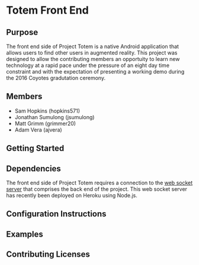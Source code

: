 # Totem Front End

## Purpose
The front end side of Project Totem is a native Android application that allows users to find other users in augmented reality. This project was designed to allow the contributing members an opportuity to learn new technology at a rapid pace under the pressure of an eight day time constraint and with the expectation of presenting a working demo during the 2016 Coyotes gradutation ceremony.

## Members
* Sam Hopkins (hopkins571)
* Jonathan Sumulong (jsumulong)
* Matt Grimm (grimmer20)
* Adam Vera (ajvera)

## Getting Started

## Dependencies
The front end side of Project Totem requires a connection to the [web socket server](https://github.com/hopkins571/totem-ws-server) that comprises the back end of the project. This web socket server has recently been deployed on Heroku using Node.js.

## Configuration Instructions

## Examples

## Contributing Licenses

